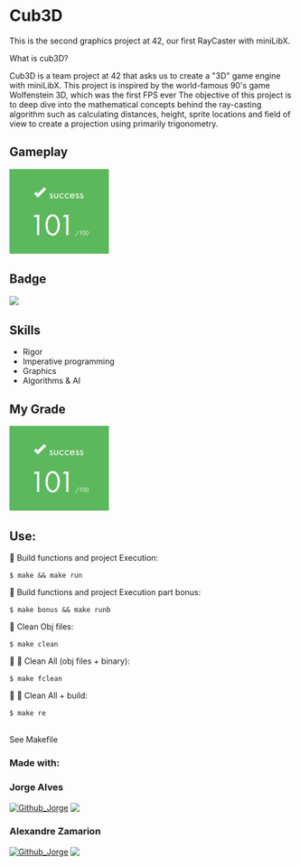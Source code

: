 # Cub3D

This is the second graphics project at 42, our first RayCaster with miniLibX.

What is cub3D?

Cub3D is a team project at 42 that asks us to create a "3D" game engine with miniLibX.
This project is inspired by the world-famous 90's game Wolfenstein 3D, which was the first FPS ever
The objective of this project is to deep dive into the mathematical concepts behind the ray-casting algorithm such as calculating distances, height, sprite locations and field of view to create a projection using primarily trigonometry.

## Gameplay
<img src="/assets/img/cub3d.png">

## Badge
<img src="https://game.42sp.org.br/static/assets/achievements/cub3dm.png">

## Skills
- Rigor
- Imperative programming
- Graphics
- Algorithms & AI

## My Grade
<img src="/assets/img/cub3d.png">

## Use:
🚧
Build functions and project Execution:<br/>
```
$ make && make run
```
🚧
Build functions and project Execution part bonus:<br/>
```
$ make bonus && make runb
```
🚿
Clean Obj files:<br/>
```
$ make clean
```
🚿 🚿
Clean All (obj files + binary):<br/>
```
$ make fclean
```
🚿 🚧
Clean All + build:<br/>
```
$ make re
```
<br/>See Makefile <br />

### Made with: <br/>
### Jorge Alves
<div style="display: inline_block">
 <a href="https://github.com/jorgeedualves/jorgeedualves" target="_blank"><img align="center" alt="Github_Jorge" height="30" width="30" src="https://cdn-icons-png.flaticon.com/128/1051/1051275.png" target="_blank"></a>
 <a href="https://www.linkedin.com/in/jorge-eduardo-alves-094b4331/" target="_blank"><img align="center"src="https://img.shields.io/badge/-LinkedIn-%230077B5?style=for-the-badge&logo=linkedin&logoColor=white" target="_blank"></a> 
</div>

### Alexandre Zamarion
<div style="display: inline_block">
 <a href="https://github.com/alezamarion" target="_blank"><img align="center" alt="Github_Jorge" height="30" width="30" src="https://cdn-icons-png.flaticon.com/128/1051/1051275.png" target="_blank"></a>
 <a href="https://www.linkedin.com/in/alexandre-zamarion-cepeda-a3766323a/" target="_blank"><img align="center"src="https://img.shields.io/badge/-LinkedIn-%230077B5?style=for-the-badge&logo=linkedin&logoColor=white" target="_blank"></a> 
</div>

